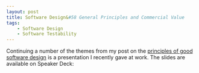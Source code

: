 ```yaml
---
layout: post
title: Software Design&#58 General Principles and Commercial Value
tags:
    - Software Design
    - Software Testability
---
```


Continuing a number of the themes from my post on the [principles of good software design](/blog/2012/10/08/principles-of-good-software-design/) is a presentation I recently gave at work.  The slides are available on Speaker Deck:

<p>
<script async class="speakerdeck-embed" data-id="3cfd217011ae01301bb012313d141d5e" data-ratio="1.33333333333333" src="//speakerdeck.com/assets/embed.js"></script>
</p>
